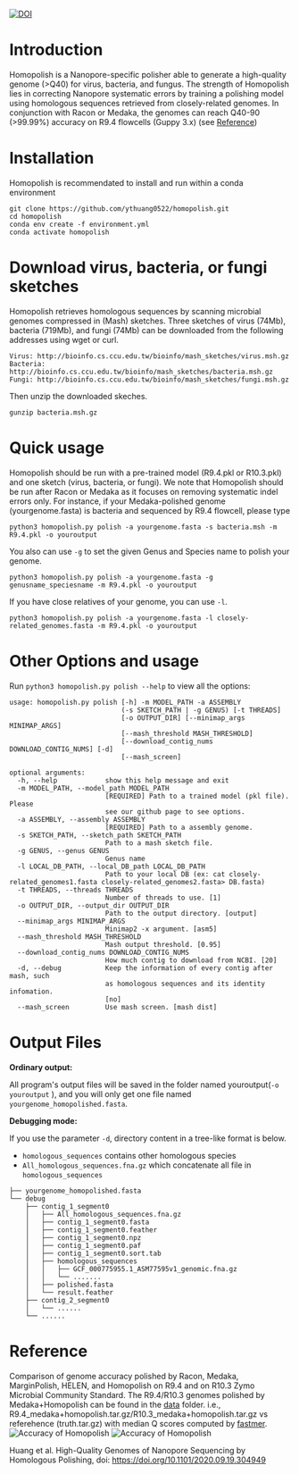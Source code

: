 [![DOI](https://zenodo.org/badge/280070417.svg)](https://zenodo.org/badge/latestdoi/280070417)


# Introduction
Homopolish is a Nanopore-specific polisher able to generate a high-quality genome (>Q40) for virus, bacteria, and fungus. The strength of Homopolish lies in correcting Nanopore systematic errors by training a polishing model using homologous sequences retrieved from closely-related genomes. In conjunction with Racon or Medaka, the genomes can reach Q40-90 (>99.99%) accuracy on R9.4 flowcells (Guppy 3.x) (see
[Reference](#reference))

# Installation
Homopolish is recommendated to install and run within a conda environment

	git clone https://github.com/ythuang0522/homopolish.git
	cd homopolish
	conda env create -f environment.yml
	conda activate homopolish

# Download virus, bacteria, or fungi sketches
Homopolish retrieves homologous sequences by scanning microbial genomes compressed in (Mash) sketches. Three sketches of virus (74Mb), bacteria (719Mb), and fungi (74Mb) can be downloaded from the following addresses using wget or curl.

	Virus: http://bioinfo.cs.ccu.edu.tw/bioinfo/mash_sketches/virus.msh.gz
	Bacteria: http://bioinfo.cs.ccu.edu.tw/bioinfo/mash_sketches/bacteria.msh.gz
	Fungi: http://bioinfo.cs.ccu.edu.tw/bioinfo/mash_sketches/fungi.msh.gz

Then unzip the downloaded skeches.

```
gunzip bacteria.msh.gz
```
    
# Quick usage

Homopolish should be run with a pre-trained model (R9.4.pkl or R10.3.pkl) and one sketch (virus, bacteria, or fungi). We note that Homopolish should be run after Racon or Medaka as it focuses on removing systematic indel errors only. For instance, if your Medaka-polished genome (yourgenome.fasta) is bacteria and sequenced by R9.4 flowcell, please type
```
python3 homopolish.py polish -a yourgenome.fasta -s bacteria.msh -m R9.4.pkl -o youroutput
```
You also can use ```-g``` to set the given Genus and Species name to polish your genome.
```
python3 homopolish.py polish -a yourgenome.fasta -g genusname_speciesname -m R9.4.pkl -o youroutput
```
If you have close relatives of your genome, you can use ```-l```.
```
python3 homopolish.py polish -a yourgenome.fasta -l closely-related_genomes.fasta -m R9.4.pkl -o youroutput
```
# Other Options and usage

Run ```python3 homopolish.py polish --help``` to view all the options:
```
usage: homopolish.py polish [-h] -m MODEL_PATH -a ASSEMBLY
                            (-s SKETCH_PATH | -g GENUS) [-t THREADS]
                            [-o OUTPUT_DIR] [--minimap_args MINIMAP_ARGS]
                            [--mash_threshold MASH_THRESHOLD]
                            [--download_contig_nums DOWNLOAD_CONTIG_NUMS] [-d]
                            [--mash_screen]

optional arguments:
  -h, --help            show this help message and exit
  -m MODEL_PATH, --model_path MODEL_PATH
                        [REQUIRED] Path to a trained model (pkl file). Please
                        see our github page to see options.
  -a ASSEMBLY, --assembly ASSEMBLY
                        [REQUIRED] Path to a assembly genome.
  -s SKETCH_PATH, --sketch_path SKETCH_PATH
                        Path to a mash sketch file.
  -g GENUS, --genus GENUS
                        Genus name
  -l LOCAL_DB_PATH, --local_DB_path LOCAL_DB_PATH
                        Path to your local DB (ex: cat closely-related_genomes1.fasta closely-related_genomes2.fasta> DB.fasta)
  -t THREADS, --threads THREADS
                        Number of threads to use. [1]
  -o OUTPUT_DIR, --output_dir OUTPUT_DIR
                        Path to the output directory. [output]
  --minimap_args MINIMAP_ARGS
                        Minimap2 -x argument. [asm5]
  --mash_threshold MASH_THRESHOLD
                        Mash output threshold. [0.95]
  --download_contig_nums DOWNLOAD_CONTIG_NUMS
                        How much contig to download from NCBI. [20]
  -d, --debug           Keep the information of every contig after mash, such
                        as homologous sequences and its identity infomation.
                        [no]
  --mash_screen         Use mash screen. [mash dist]
```
# Output Files

**Ordinary output:** 

All program's output files will be saved in the folder named youroutput(```-o youroutput``` ), and you will only get one file named ```yourgenome_homopolished.fasta```.

**Debugging mode:** 

If you use the parameter ```-d```, directory content in a tree-like format is below.
* ```homologous_sequences``` contains other homologous species
*  ```All_homologous_sequences.fna.gz``` which concatenate all file in ```homologous_sequences```

```
├── yourgenome_homopolished.fasta
└── debug
    ├── contig_1_segment0
    │   ├── All_homologous_sequences.fna.gz 
    │   ├── contig_1_segment0.fasta
    │   ├── contig_1_segment0.feather
    │   ├── contig_1_segment0.npz
    │   ├── contig_1_segment0.paf
    │   ├── contig_1_segment0.sort.tab
    │   ├── homologous_sequences
    │   │   ├── GCF_000775955.1_ASM77595v1_genomic.fna.gz
    │   │   └── .......
    │   ├── polished.fasta
    │   └── result.feather
    ├── contig_2_segment0
    │   └── ......
    └── ......
```

# Reference

Comparison of genome accuracy polished by Racon, Medaka, MarginPolish, HELEN, and Homopolish on R9.4 and on R10.3 Zymo Microbial Community Standard. The R9.4/R10.3 genomes polished by Medaka+Homopolish can be found in the [data](https://github.com/ythuang0522/homopolish/tree/master/data) folder. i.e., R9.4_medaka+homopolish.tar.gz/R10.3_medaka+homopolish.tar.gz vs referehence (truth.tar.gz) with median Q scores computed by [fastmer](https://github.com/jts/assembly_accuracy/blob/master/fastmer.py). 
![Accuracy of Homopolish](https://www.biorxiv.org/content/biorxiv/early/2020/09/20/2020.09.19.304949/F1.large.jpg)
![Accuracy of Homopolish](https://www.biorxiv.org/content/biorxiv/early/2020/09/20/2020.09.19.304949/F2.large.jpg)

Huang et al. High-Quality Genomes of Nanopore Sequencing by Homologous Polishing, doi: https://doi.org/10.1101/2020.09.19.304949




